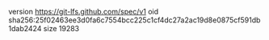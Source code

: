 version https://git-lfs.github.com/spec/v1
oid sha256:25f02463ee3d0fa6c7554bcc225c1cf4dc27a2ac19d8e0875cf591db1dab2424
size 19283
